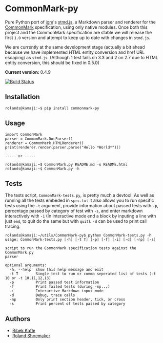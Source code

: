 CommonMark-py
=============

Pure Python port of [jgm](https://github.com/jgm)'s [stmd.js](https://github.com/jgm/stmd/blob/master/js/stmd.js), a Markdown parser and renderer for the [CommonMark](http://commonmark.org) specification, using only native modules. Once both this project and the CommonMark specification are stable we will release the first `1.0` version and attempt to keep up to date with changes in `stmd.js`.

We are currently at the same development stage (actually a bit ahead because we have implemented HTML entity conversion and href URL escaping) as `stmd.js`. (Although 1 test fails on 3.3 and 2 on 2.7 due to HTML entity conversion, this should be fixed in 0.5.0)

**Current version:** 0.4.9

[![Build Status](https://travis-ci.org/rolandshoemaker/CommonMark-py.svg?branch=master)](https://travis-ci.org/rolandshoemaker/CommonMark-py)

Installation
------------

    rolands@kamaji:~$ pip install commonmark-py

Usage
-----

	import CommonMark
	parser = CommonMark.DocParser()
	renderer = CommonMark.HTMLRenderer()
	print(renderer.render(parser.parse("Hello *World*")))
    
    ----- or -----
    
	rolands@kamaji:~$ CommonMark.py README.md -o README.html
	rolands@kamaji:~$ CommonMark.py -h

Tests
-----

The tests script, `CommonMark-tests.py`, is pretty much a devtool. As well as running all the tests embeded in `spec.txt` it also allows you to run specific tests using the `-t` argument, provide information about passed tests with `-p`, percentage passed by category of test with `-s`, and enter markdown interactively with `-i` (In interactive mode end a block by inputing a line with just `end`, to quit do the same but with `quit`). `-d` can be used to print call tracing.

	rolands@kamaji:~/utils/CommonMark-py$ python CommonMark-tests.py -h
	usage: CommonMark-tests.py [-h] [-t T] [-p] [-f] [-i] [-d] [-np] [-s]

	script to run the CommonMark specification tests against the CommonMark.py
	parser

	optional arguments:
	  -h, --help  show this help message and exit
	  -t T        Single test to run or comma seperated list of tests (-t 10 or -t 10,11,12,13)
	  -p          Print passed test information
	  -f          Print failed tests (during -np...)
	  -i          Interactive Markdown input mode
	  -d          Debug, trace calls
	  -np         Only print section header, tick, or cross
	  -s          Print percent of tests passed by category

Authors
-------
* [Bibek Kafle](https://github.com/kafle)
* [Roland Shoemaker](https://github.com/rolandshoemaker)
